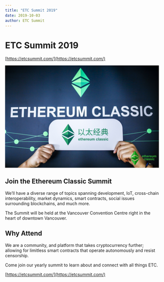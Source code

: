 ```yaml
---
title: "ETC Summit 2019"
date: 2019-10-03
author: ETC Summit
---
```


# ETC Summit 2019

[https://etcsummit.com/](https://etcsummit.com/)

![ETC Summit 2019](./ethereum_classic_banner_wallpaper.JPG)

## Join the Ethereum Classic Summit

We’ll have a diverse range of topics spanning development, IoT, cross-chain interoperability, market dynamics, smart contracts, social issues surrounding blockchains, and much more.

The Summit will be held at the Vancouver Convention Centre right in the heart of downtown Vancouver.

## Why Attend

We are a community, and platform that takes cryptocurrency further; allowing for limitless smart contracts that operate autonomously and resist censorship.

Come join our yearly summit to learn about and connect with all things ETC.

[https://etcsummit.com/](https://etcsummit.com/)
